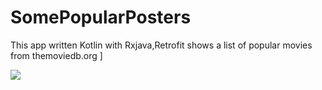 # SomePopularPosters

This app written Kotlin with Rxjava,Retrofit shows a list of popular movies from themoviedb.org
]

![](https://gfycat.com/UnawareFarFiddlercrab)



